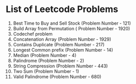 # List of Leetcode Problems
1. Best Time to Buy and Sell Stock (Problem Number - 121)
2. Build Array from Permutation ( Problem Number - 1920)
3. Codechef problem
4. Concatenation Array (Problem Number - 1929)
5. Contains Duplicate (Problem Number - 217)
6. Longest Common prefix (Problem Number - 14)
7. Median (Problem Number - 4)
8. Palindrome (Problem Number - 2)
9. String Compression (Problem Number - 443)
10. Two Sum (Problem Number - 1)
11. Valid Palindrome (Problem Number - 680)
